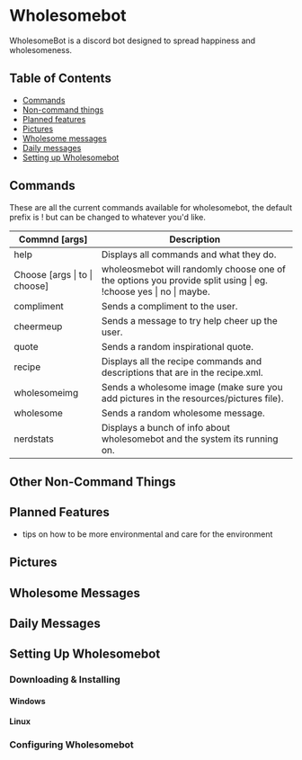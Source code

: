 # Wholesomebot
WholesomeBot is a discord bot designed to spread happiness and wholesomeness.

## Table of Contents
* [Commands](#commands)
* [Non-command things](#other-non-command-things)
* [Planned features](#planned-features)
* [Pictures](#pictures)
* [Wholesome messages](#wholesome-messages)
* [Daily messages](#daily-messages)
* [Setting up Wholesomebot](#setting-up-wholesomebot)

## Commands
These are all the current commands available for wholesomebot, the default prefix is ! but can be changed to whatever you'd like.

|Commnd [args]|Description|
| --- | --- |
|help|Displays all commands and what they do.|
|Choose [args \| to \| choose] | wholeosmebot will randomly choose one of the options you provide split using \| eg. !choose yes \| no \| maybe.|
|compliment|Sends a compliment to the user.|
|cheermeup|Sends a message to try help cheer up the user.|
|quote|Sends a random inspirational quote.|
|recipe|Displays all the recipe commands and descriptions that are in the recipe.xml.|
|wholesomeimg|Sends a wholesome image (make sure you add pictures in the resources/pictures file).|
|wholesome|Sends a random wholesome message.|
|nerdstats|Displays a bunch of info about wholesomebot and the system its running on.|

## Other Non-Command Things


## Planned Features
* tips on how to be more environmental and care for the environment

## Pictures

## Wholesome Messages

## Daily Messages

## Setting Up Wholesomebot

### Downloading & Installing

#### Windows

#### Linux

### Configuring Wholesomebot